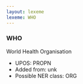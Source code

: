 ```yaml
---
layout: lexeme
lexeme: WHO
---
```


###  WHO

World Health Organisation
* UPOS:  PROPN
* Added from:  unk
* Possible NER class:  ORG

